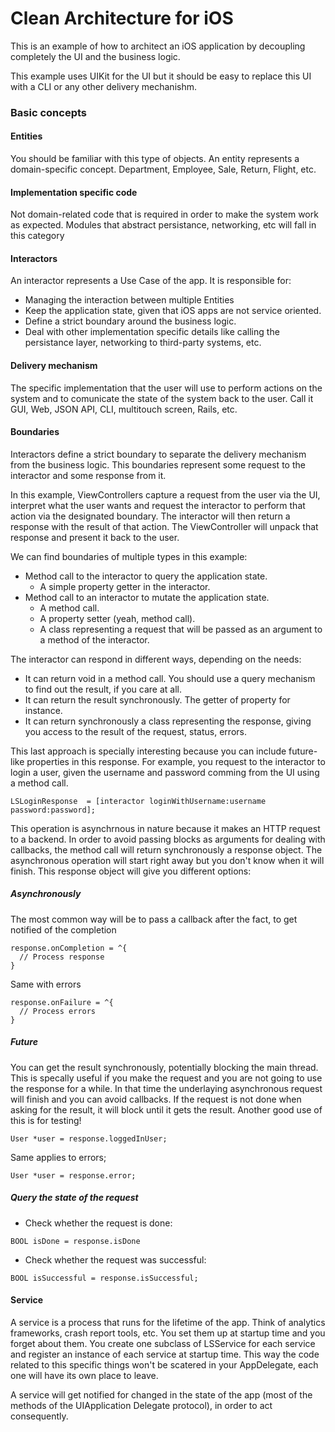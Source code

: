 # Clean Architecture for iOS

This is an example of how to architect an iOS application by decoupling completely the UI and the business logic.

This example uses UIKit for the UI but it should be easy to replace this UI with a CLI or any other delivery mechanishm.

### Basic concepts
#### Entities
You should be familiar with this type of objects. An entity represents a domain-specific concept. Department, Employee, Sale, Return, Flight, etc.

#### Implementation specific code
Not domain-related code that is required in order to make the system work as expected. Modules that abstract persistance, networking, etc will fall in this category

#### Interactors
An interactor represents a Use Case of the app. It is responsible for:
* Managing the interaction between multiple Entities
* Keep the application state, given that iOS apps are not service oriented.
* Define a strict boundary around the business logic.
* Deal with other implementation specific details like calling the persistance layer, networking to third-party systems, etc.

#### Delivery mechanism
The specific implementation that the user will use to perform actions on the system and to comunicate the state of the system back to the user. Call it GUI, Web, JSON API, CLI, multitouch screen, Rails, etc.

#### Boundaries
Interactors define a strict boundary to separate the delivery mechanism from the business logic. This boundaries represent some request to the interactor and some response from it.

In this example, ViewControllers capture a request from the user via the UI, interpret what the user wants and request the interactor to perform that action via the designated boundary. The interactor will then return a response with the result of that action. The ViewController will unpack that response and present it back to the user.

We can find boundaries of multiple types in this example:

- Method call to the interactor to query the application state. 
  - A simple property getter in the interactor.
- Method call to an interactor to mutate the application state.
  - A method call.
  - A property setter (yeah, method call).
  - A class representing a request that will be passed as an argument to a method of the interactor.
  
The interactor can respond in different ways, depending on the needs:

- It can return void in a method call. You should use a query mechanism to find out the result, if you care at all.
- It can return the result synchronously. The getter of property for instance.
- It can return synchronously a class representing the response, giving you access to the result of the request, status, errors. 

This last approach is specially interesting because you can include future-like properties in this response. For example, you request to the interactor to login a user, given the username and password comming from the UI using a method call. 

```objc
LSLoginResponse  = [interactor loginWithUsername:username password:password];
```

This operation is asynchrnous in nature because it makes an HTTP request to a backend. In order to avoid passing blocks as arguments for dealing with callbacks, the method call will return synchronously a response object. The asynchronous operation will start right away but you don't know when it will finish. This response object will give you different options:


##### Asynchronously
The most common way will be to pass a callback after the fact, to get notified of the completion

```objc
response.onCompletion = ^{
  // Process response
}
```
Same with errors
```objc
response.onFailure = ^{
  // Process errors
}
```

##### Future
You can get the result synchronously, potentially blocking the main thread. This is specally useful if you make the request and you are not going to use the response for a while. In that time the underlaying asynchronous request will finish and you can avoid callbacks. If the request is not done when asking for the result, it will block until it gets the result. Another good use of this is for testing!

```objc
User *user = response.loggedInUser;
```

Same applies to errors;

```objc
User *user = response.error;
```

##### Query the state of the request
- Check whether the request is done:
```objc
BOOL isDone = response.isDone
```

- Check whether the request was successful:
```objc
BOOL isSuccessful = response.isSuccessful;
```

#### Service
A service is a process that runs for the lifetime of the app. Think of analytics frameworks, crash report tools, etc. You set them up at startup time and you forget about them. You create one subclass of LSService for each service and register an instance of each service at startup time. This way the code related to this specific things won't be scatered in your AppDelegate, each one will have its own place to leave.

A service will get notified for changed in the state of the app (most of the methods of the UIApplication Delegate protocol), in order to act consequently.
